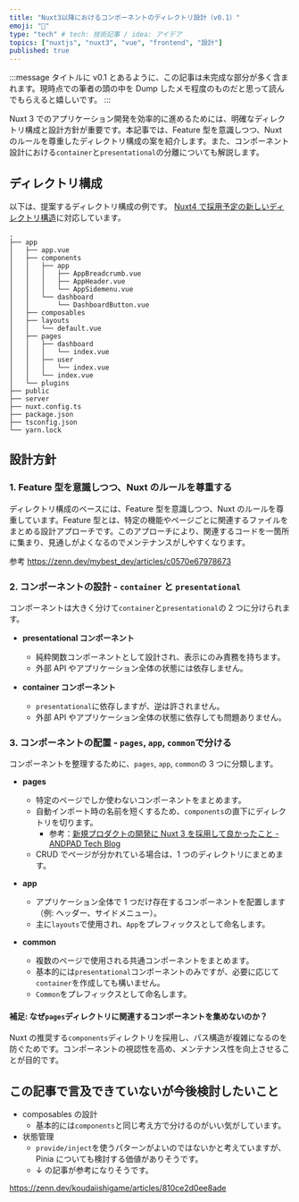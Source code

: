 ```yaml
---
title: "Nuxt3以降におけるコンポーネントのディレクトリ設計（v0.1）"
emoji: "📁"
type: "tech" # tech: 技術記事 / idea: アイデア
topics: ["nuxtjs", "nuxt3", "vue", "frontend", "設計"]
published: true
---
```


:::message
タイトルに v0.1 とあるように、この記事は未完成な部分が多く含まれます。現時点での筆者の頭の中を Dump したメモ程度のものだと思って読んでもらえると嬉しいです。
:::

Nuxt 3 でのアプリケーション開発を効率的に進めるためには、明確なディレクトリ構成と設計方針が重要です。本記事では、Feature 型を意識しつつ、Nuxt のルールを尊重したディレクトリ構成の案を紹介します。また、コンポーネント設計における`container`と`presentational`の分離についても解説します。

## ディレクトリ構成

以下は、提案するディレクトリ構成の例です。
[Nuxt4 で採用予定の新しいディレクトリ構造](https://github.com/nuxt/nuxt/issues/26444)に対応しています。

```
.
├── app
│   ├── app.vue
│   ├── components
│   │   ├── app
│   │   │   ├── AppBreadcrumb.vue
│   │   │   ├── AppHeader.vue
│   │   │   └── AppSidemenu.vue
│   │   └── dashboard
│   │       └── DashboardButton.vue
│   ├── composables
│   ├── layouts
│   │   └── default.vue
│   ├── pages
│   │   ├── dashboard
│   │   │   └── index.vue
│   │   ├── user
│   │   │   └── index.vue
│   │   └── index.vue
│   └── plugins
├── public
├── server
├── nuxt.config.ts
├── package.json
├── tsconfig.json
└── yarn.lock
```

## 設計方針

### 1. Feature 型を意識しつつ、Nuxt のルールを尊重する

ディレクトリ構成のベースには、Feature 型を意識しつつ、Nuxt のルールを尊重しています。Feature 型とは、特定の機能やページごとに関連するファイルをまとめる設計アプローチです。このアプローチにより、関連するコードを一箇所に集まり、見通しがよくなるのでメンテナンスがしやすくなります。

参考
https://zenn.dev/mybest_dev/articles/c0570e67978673

### 2. コンポーネントの設計 - `container` と `presentational`

コンポーネントは大きく分けて`container`と`presentational`の 2 つに分けられます。

- **presentational コンポーネント**

  - 純粋関数コンポーネントとして設計され、表示にのみ責務を持ちます。
  - 外部 API やアプリケーション全体の状態には依存しません。

- **container コンポーネント**
  - `presentational`に依存しますが、逆は許されません。
  - 外部 API やアプリケーション全体の状態に依存しても問題ありません。

### 3. コンポーネントの配置 - `pages`, `app`, `common`で分ける

コンポーネントを整理するために、`pages`, `app`, `common`の 3 つに分類します。

- **pages**

  - 特定のページでしか使わないコンポーネントをまとめます。
  - 自動インポート時の名前を短くするため、`components`の直下にディレクトリを切ります。
    - 参考：[新規プロダクトの開発に Nuxt 3 を採用して良かったこと - ANDPAD Tech Blog](https://tech.andpad.co.jp/entry/2024/01/17/100000)
  - CRUD でページが分かれている場合は、1 つのディレクトリにまとめます。

- **app**

  - アプリケーション全体で 1 つだけ存在するコンポーネントを配置します（例: ヘッダー、サイドメニュー）。
  - 主に`layouts`で使用され、`App`をプレフィックスとして命名します。

- **common**
  - 複数のページで使用される共通コンポーネントをまとめます。
  - 基本的には`presentational`コンポーネントのみですが、必要に応じて`container`を作成しても構いません。
  - `Common`をプレフィックスとして命名します。

#### 補足: なぜ`pages`ディレクトリに関連するコンポーネントを集めないのか？

Nuxt の推奨する`components`ディレクトリを採用し、パス構造が複雑になるのを防ぐためです。コンポーネントの視認性を高め、メンテナンス性を向上させることが目的です。

## この記事で言及できていないが今後検討したいこと

- composables の設計
  - 基本的には`components`と同じ考え方で分けるのがいい気がしています。
- 状態管理
  - `provide/inject`を使うパターンがよいのではないかと考えていますが、Pinia についても検討する価値がありそうです。
  - ↓ の記事が参考になりそうです。

https://zenn.dev/koudaiishigame/articles/810ce2d0ee8ade
